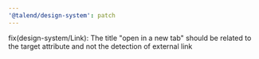 ```yaml
---
'@talend/design-system': patch
---
```


fix(design-system/Link): The title "open in a new tab" should be related to the target attribute and not the detection of external link
